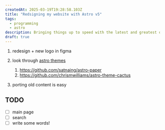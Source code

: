 ```yaml
---
createdAt: 2025-03-19T19:28:58.103Z
title: "Redsigning my website with Astro v5"
tags:
  - programming
  - astro
description: Bringing things up to speed with the latest and greatest of Astro.
draft: true
---
```


1. redesign + new logo in figma
1. look through [astro themes](https://astro.build/themes/)

   1. https://github.com/satnaing/astro-paper
   1. https://github.com/chrismwilliams/astro-theme-cactus

1. porting old content is easy

## TODO

- [ ] main page
- [ ] search
- [ ] write some words!
